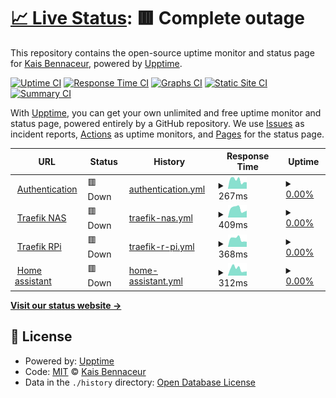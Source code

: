 # [📈 Live Status](https://status.kaisbn.fr): <!--live status--> **🟥 Complete outage**

This repository contains the open-source uptime monitor and status page for [Kais Bennaceur](not-me.com), powered by [Upptime](https://github.com/upptime/upptime).

[![Uptime CI](https://github.com/Kaisbn/upptime/workflows/Uptime%20CI/badge.svg)](https://github.com/Kaisbn/upptime/actions?query=workflow%3A%22Uptime+CI%22)
[![Response Time CI](https://github.com/Kaisbn/upptime/workflows/Response%20Time%20CI/badge.svg)](https://github.com/Kaisbn/upptime/actions?query=workflow%3A%22Response+Time+CI%22)
[![Graphs CI](https://github.com/Kaisbn/upptime/workflows/Graphs%20CI/badge.svg)](https://github.com/Kaisbn/upptime/actions?query=workflow%3A%22Graphs+CI%22)
[![Static Site CI](https://github.com/Kaisbn/upptime/workflows/Static%20Site%20CI/badge.svg)](https://github.com/Kaisbn/upptime/actions?query=workflow%3A%22Static+Site+CI%22)
[![Summary CI](https://github.com/Kaisbn/upptime/workflows/Summary%20CI/badge.svg)](https://github.com/Kaisbn/upptime/actions?query=workflow%3A%22Summary+CI%22)

With [Upptime](https://upptime.js.org), you can get your own unlimited and free uptime monitor and status page, powered entirely by a GitHub repository. We use [Issues](https://github.com/Kaisbn/upptime/issues) as incident reports, [Actions](https://github.com/Kaisbn/upptime/actions) as uptime monitors, and [Pages](https://status.kaisbn.fr) for the status page.

<!--start: status pages-->
<!-- This summary is generated by Upptime (https://github.com/upptime/upptime) -->
<!-- Do not edit this manually, your changes will be overwritten -->
<!-- prettier-ignore -->
| URL | Status | History | Response Time | Uptime |
| --- | ------ | ------- | ------------- | ------ |
| <img alt="" src="https://favicons.githubusercontent.com/auth.kaisbn.fr" height="13"> [Authentication](https://auth.kaisbn.fr) | 🟥 Down | [authentication.yml](https://github.com/Kaisbn/upptime/commits/HEAD/history/authentication.yml) | <details><summary><img alt="Response time graph" src="./graphs/authentication/response-time-week.png" height="20"> 267ms</summary><br><a href="https://status.kaisbn.fr/history/authentication"><img alt="Response time 300" src="https://img.shields.io/endpoint?url=https%3A%2F%2Fraw.githubusercontent.com%2FKaisbn%2Fupptime%2FHEAD%2Fapi%2Fauthentication%2Fresponse-time.json"></a><br><a href="https://status.kaisbn.fr/history/authentication"><img alt="24-hour response time 203" src="https://img.shields.io/endpoint?url=https%3A%2F%2Fraw.githubusercontent.com%2FKaisbn%2Fupptime%2FHEAD%2Fapi%2Fauthentication%2Fresponse-time-day.json"></a><br><a href="https://status.kaisbn.fr/history/authentication"><img alt="7-day response time 267" src="https://img.shields.io/endpoint?url=https%3A%2F%2Fraw.githubusercontent.com%2FKaisbn%2Fupptime%2FHEAD%2Fapi%2Fauthentication%2Fresponse-time-week.json"></a><br><a href="https://status.kaisbn.fr/history/authentication"><img alt="30-day response time 290" src="https://img.shields.io/endpoint?url=https%3A%2F%2Fraw.githubusercontent.com%2FKaisbn%2Fupptime%2FHEAD%2Fapi%2Fauthentication%2Fresponse-time-month.json"></a><br><a href="https://status.kaisbn.fr/history/authentication"><img alt="1-year response time 300" src="https://img.shields.io/endpoint?url=https%3A%2F%2Fraw.githubusercontent.com%2FKaisbn%2Fupptime%2FHEAD%2Fapi%2Fauthentication%2Fresponse-time-year.json"></a></details> | <details><summary><a href="https://status.kaisbn.fr/history/authentication">0.00%</a></summary><a href="https://status.kaisbn.fr/history/authentication"><img alt="All-time uptime 0.00%" src="https://img.shields.io/endpoint?url=https%3A%2F%2Fraw.githubusercontent.com%2FKaisbn%2Fupptime%2FHEAD%2Fapi%2Fauthentication%2Fuptime.json"></a><br><a href="https://status.kaisbn.fr/history/authentication"><img alt="24-hour uptime 0.00%" src="https://img.shields.io/endpoint?url=https%3A%2F%2Fraw.githubusercontent.com%2FKaisbn%2Fupptime%2FHEAD%2Fapi%2Fauthentication%2Fuptime-day.json"></a><br><a href="https://status.kaisbn.fr/history/authentication"><img alt="7-day uptime 0.00%" src="https://img.shields.io/endpoint?url=https%3A%2F%2Fraw.githubusercontent.com%2FKaisbn%2Fupptime%2FHEAD%2Fapi%2Fauthentication%2Fuptime-week.json"></a><br><a href="https://status.kaisbn.fr/history/authentication"><img alt="30-day uptime 0.00%" src="https://img.shields.io/endpoint?url=https%3A%2F%2Fraw.githubusercontent.com%2FKaisbn%2Fupptime%2FHEAD%2Fapi%2Fauthentication%2Fuptime-month.json"></a><br><a href="https://status.kaisbn.fr/history/authentication"><img alt="1-year uptime 0.00%" src="https://img.shields.io/endpoint?url=https%3A%2F%2Fraw.githubusercontent.com%2FKaisbn%2Fupptime%2FHEAD%2Fapi%2Fauthentication%2Fuptime-year.json"></a></details>
| <img alt="" src="https://favicons.githubusercontent.com/nas.kaisbn.fr" height="13"> [Traefik NAS](https://nas.kaisbn.fr) | 🟥 Down | [traefik-nas.yml](https://github.com/Kaisbn/upptime/commits/HEAD/history/traefik-nas.yml) | <details><summary><img alt="Response time graph" src="./graphs/traefik-nas/response-time-week.png" height="20"> 409ms</summary><br><a href="https://status.kaisbn.fr/history/traefik-nas"><img alt="Response time 413" src="https://img.shields.io/endpoint?url=https%3A%2F%2Fraw.githubusercontent.com%2FKaisbn%2Fupptime%2FHEAD%2Fapi%2Ftraefik-nas%2Fresponse-time.json"></a><br><a href="https://status.kaisbn.fr/history/traefik-nas"><img alt="24-hour response time 321" src="https://img.shields.io/endpoint?url=https%3A%2F%2Fraw.githubusercontent.com%2FKaisbn%2Fupptime%2FHEAD%2Fapi%2Ftraefik-nas%2Fresponse-time-day.json"></a><br><a href="https://status.kaisbn.fr/history/traefik-nas"><img alt="7-day response time 409" src="https://img.shields.io/endpoint?url=https%3A%2F%2Fraw.githubusercontent.com%2FKaisbn%2Fupptime%2FHEAD%2Fapi%2Ftraefik-nas%2Fresponse-time-week.json"></a><br><a href="https://status.kaisbn.fr/history/traefik-nas"><img alt="30-day response time 395" src="https://img.shields.io/endpoint?url=https%3A%2F%2Fraw.githubusercontent.com%2FKaisbn%2Fupptime%2FHEAD%2Fapi%2Ftraefik-nas%2Fresponse-time-month.json"></a><br><a href="https://status.kaisbn.fr/history/traefik-nas"><img alt="1-year response time 413" src="https://img.shields.io/endpoint?url=https%3A%2F%2Fraw.githubusercontent.com%2FKaisbn%2Fupptime%2FHEAD%2Fapi%2Ftraefik-nas%2Fresponse-time-year.json"></a></details> | <details><summary><a href="https://status.kaisbn.fr/history/traefik-nas">0.00%</a></summary><a href="https://status.kaisbn.fr/history/traefik-nas"><img alt="All-time uptime 0.00%" src="https://img.shields.io/endpoint?url=https%3A%2F%2Fraw.githubusercontent.com%2FKaisbn%2Fupptime%2FHEAD%2Fapi%2Ftraefik-nas%2Fuptime.json"></a><br><a href="https://status.kaisbn.fr/history/traefik-nas"><img alt="24-hour uptime 0.00%" src="https://img.shields.io/endpoint?url=https%3A%2F%2Fraw.githubusercontent.com%2FKaisbn%2Fupptime%2FHEAD%2Fapi%2Ftraefik-nas%2Fuptime-day.json"></a><br><a href="https://status.kaisbn.fr/history/traefik-nas"><img alt="7-day uptime 0.00%" src="https://img.shields.io/endpoint?url=https%3A%2F%2Fraw.githubusercontent.com%2FKaisbn%2Fupptime%2FHEAD%2Fapi%2Ftraefik-nas%2Fuptime-week.json"></a><br><a href="https://status.kaisbn.fr/history/traefik-nas"><img alt="30-day uptime 0.00%" src="https://img.shields.io/endpoint?url=https%3A%2F%2Fraw.githubusercontent.com%2FKaisbn%2Fupptime%2FHEAD%2Fapi%2Ftraefik-nas%2Fuptime-month.json"></a><br><a href="https://status.kaisbn.fr/history/traefik-nas"><img alt="1-year uptime 0.00%" src="https://img.shields.io/endpoint?url=https%3A%2F%2Fraw.githubusercontent.com%2FKaisbn%2Fupptime%2FHEAD%2Fapi%2Ftraefik-nas%2Fuptime-year.json"></a></details>
| <img alt="" src="https://favicons.githubusercontent.com/rpi.kaisbn.fr" height="13"> [Traefik RPi](https://rpi.kaisbn.fr) | 🟥 Down | [traefik-r-pi.yml](https://github.com/Kaisbn/upptime/commits/HEAD/history/traefik-r-pi.yml) | <details><summary><img alt="Response time graph" src="./graphs/traefik-r-pi/response-time-week.png" height="20"> 368ms</summary><br><a href="https://status.kaisbn.fr/history/traefik-r-pi"><img alt="Response time 360" src="https://img.shields.io/endpoint?url=https%3A%2F%2Fraw.githubusercontent.com%2FKaisbn%2Fupptime%2FHEAD%2Fapi%2Ftraefik-r-pi%2Fresponse-time.json"></a><br><a href="https://status.kaisbn.fr/history/traefik-r-pi"><img alt="24-hour response time 238" src="https://img.shields.io/endpoint?url=https%3A%2F%2Fraw.githubusercontent.com%2FKaisbn%2Fupptime%2FHEAD%2Fapi%2Ftraefik-r-pi%2Fresponse-time-day.json"></a><br><a href="https://status.kaisbn.fr/history/traefik-r-pi"><img alt="7-day response time 368" src="https://img.shields.io/endpoint?url=https%3A%2F%2Fraw.githubusercontent.com%2FKaisbn%2Fupptime%2FHEAD%2Fapi%2Ftraefik-r-pi%2Fresponse-time-week.json"></a><br><a href="https://status.kaisbn.fr/history/traefik-r-pi"><img alt="30-day response time 330" src="https://img.shields.io/endpoint?url=https%3A%2F%2Fraw.githubusercontent.com%2FKaisbn%2Fupptime%2FHEAD%2Fapi%2Ftraefik-r-pi%2Fresponse-time-month.json"></a><br><a href="https://status.kaisbn.fr/history/traefik-r-pi"><img alt="1-year response time 360" src="https://img.shields.io/endpoint?url=https%3A%2F%2Fraw.githubusercontent.com%2FKaisbn%2Fupptime%2FHEAD%2Fapi%2Ftraefik-r-pi%2Fresponse-time-year.json"></a></details> | <details><summary><a href="https://status.kaisbn.fr/history/traefik-r-pi">0.00%</a></summary><a href="https://status.kaisbn.fr/history/traefik-r-pi"><img alt="All-time uptime 0.00%" src="https://img.shields.io/endpoint?url=https%3A%2F%2Fraw.githubusercontent.com%2FKaisbn%2Fupptime%2FHEAD%2Fapi%2Ftraefik-r-pi%2Fuptime.json"></a><br><a href="https://status.kaisbn.fr/history/traefik-r-pi"><img alt="24-hour uptime 0.00%" src="https://img.shields.io/endpoint?url=https%3A%2F%2Fraw.githubusercontent.com%2FKaisbn%2Fupptime%2FHEAD%2Fapi%2Ftraefik-r-pi%2Fuptime-day.json"></a><br><a href="https://status.kaisbn.fr/history/traefik-r-pi"><img alt="7-day uptime 0.00%" src="https://img.shields.io/endpoint?url=https%3A%2F%2Fraw.githubusercontent.com%2FKaisbn%2Fupptime%2FHEAD%2Fapi%2Ftraefik-r-pi%2Fuptime-week.json"></a><br><a href="https://status.kaisbn.fr/history/traefik-r-pi"><img alt="30-day uptime 0.00%" src="https://img.shields.io/endpoint?url=https%3A%2F%2Fraw.githubusercontent.com%2FKaisbn%2Fupptime%2FHEAD%2Fapi%2Ftraefik-r-pi%2Fuptime-month.json"></a><br><a href="https://status.kaisbn.fr/history/traefik-r-pi"><img alt="1-year uptime 0.00%" src="https://img.shields.io/endpoint?url=https%3A%2F%2Fraw.githubusercontent.com%2FKaisbn%2Fupptime%2FHEAD%2Fapi%2Ftraefik-r-pi%2Fuptime-year.json"></a></details>
| <img alt="" src="https://favicons.githubusercontent.com/home.kaisbn.fr" height="13"> [Home assistant](https://home.kaisbn.fr) | 🟥 Down | [home-assistant.yml](https://github.com/Kaisbn/upptime/commits/HEAD/history/home-assistant.yml) | <details><summary><img alt="Response time graph" src="./graphs/home-assistant/response-time-week.png" height="20"> 312ms</summary><br><a href="https://status.kaisbn.fr/history/home-assistant"><img alt="Response time 374" src="https://img.shields.io/endpoint?url=https%3A%2F%2Fraw.githubusercontent.com%2FKaisbn%2Fupptime%2FHEAD%2Fapi%2Fhome-assistant%2Fresponse-time.json"></a><br><a href="https://status.kaisbn.fr/history/home-assistant"><img alt="24-hour response time 195" src="https://img.shields.io/endpoint?url=https%3A%2F%2Fraw.githubusercontent.com%2FKaisbn%2Fupptime%2FHEAD%2Fapi%2Fhome-assistant%2Fresponse-time-day.json"></a><br><a href="https://status.kaisbn.fr/history/home-assistant"><img alt="7-day response time 312" src="https://img.shields.io/endpoint?url=https%3A%2F%2Fraw.githubusercontent.com%2FKaisbn%2Fupptime%2FHEAD%2Fapi%2Fhome-assistant%2Fresponse-time-week.json"></a><br><a href="https://status.kaisbn.fr/history/home-assistant"><img alt="30-day response time 470" src="https://img.shields.io/endpoint?url=https%3A%2F%2Fraw.githubusercontent.com%2FKaisbn%2Fupptime%2FHEAD%2Fapi%2Fhome-assistant%2Fresponse-time-month.json"></a><br><a href="https://status.kaisbn.fr/history/home-assistant"><img alt="1-year response time 374" src="https://img.shields.io/endpoint?url=https%3A%2F%2Fraw.githubusercontent.com%2FKaisbn%2Fupptime%2FHEAD%2Fapi%2Fhome-assistant%2Fresponse-time-year.json"></a></details> | <details><summary><a href="https://status.kaisbn.fr/history/home-assistant">0.00%</a></summary><a href="https://status.kaisbn.fr/history/home-assistant"><img alt="All-time uptime 0.00%" src="https://img.shields.io/endpoint?url=https%3A%2F%2Fraw.githubusercontent.com%2FKaisbn%2Fupptime%2FHEAD%2Fapi%2Fhome-assistant%2Fuptime.json"></a><br><a href="https://status.kaisbn.fr/history/home-assistant"><img alt="24-hour uptime 0.00%" src="https://img.shields.io/endpoint?url=https%3A%2F%2Fraw.githubusercontent.com%2FKaisbn%2Fupptime%2FHEAD%2Fapi%2Fhome-assistant%2Fuptime-day.json"></a><br><a href="https://status.kaisbn.fr/history/home-assistant"><img alt="7-day uptime 0.00%" src="https://img.shields.io/endpoint?url=https%3A%2F%2Fraw.githubusercontent.com%2FKaisbn%2Fupptime%2FHEAD%2Fapi%2Fhome-assistant%2Fuptime-week.json"></a><br><a href="https://status.kaisbn.fr/history/home-assistant"><img alt="30-day uptime 0.00%" src="https://img.shields.io/endpoint?url=https%3A%2F%2Fraw.githubusercontent.com%2FKaisbn%2Fupptime%2FHEAD%2Fapi%2Fhome-assistant%2Fuptime-month.json"></a><br><a href="https://status.kaisbn.fr/history/home-assistant"><img alt="1-year uptime 0.00%" src="https://img.shields.io/endpoint?url=https%3A%2F%2Fraw.githubusercontent.com%2FKaisbn%2Fupptime%2FHEAD%2Fapi%2Fhome-assistant%2Fuptime-year.json"></a></details>

<!--end: status pages-->

[**Visit our status website →**](https://status.kaisbn.fr)

## 📄 License

- Powered by: [Upptime](https://github.com/upptime/upptime)
- Code: [MIT](./LICENSE) © [Kais Bennaceur](not-me.com)
- Data in the `./history` directory: [Open Database License](https://opendatacommons.org/licenses/odbl/1-0/)
